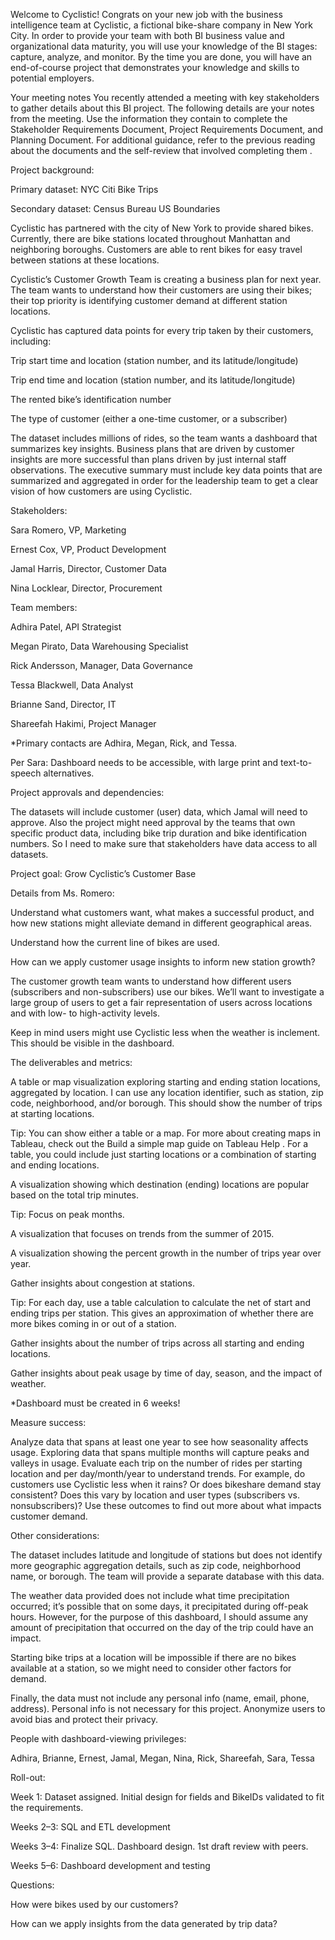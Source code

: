 Welcome to Cyclistic! 
Congrats on your new job with the business intelligence team at Cyclistic, a fictional bike-share company in New York City. In order to provide your team with both BI business value and organizational data maturity, you will use your knowledge of the BI stages: capture, analyze, and monitor. By the time you are done, you will have an end-of-course project that demonstrates your knowledge and skills to potential employers.

Your meeting notes
You recently attended a meeting with key stakeholders to gather details about this BI project. The following details are your notes from the meeting. Use the information they contain to complete the Stakeholder Requirements Document, Project Requirements Document, and Planning Document. For additional guidance, refer to the 
 previous reading about the documents 
 and the
  self-review that involved completing them
.

Project background:

Primary dataset: 
NYC Citi Bike Trips

Secondary dataset: 
Census Bureau US Boundaries

Cyclistic has partnered with the city of New York to provide shared bikes. Currently, there are bike stations located throughout Manhattan and neighboring boroughs. Customers are able to rent bikes for easy travel between stations at these locations.

Cyclistic’s Customer Growth Team is creating a business plan for next year. The team wants to understand how their customers are using their bikes; their top priority is identifying customer demand at different station locations.

Cyclistic has captured data points for every trip taken by their customers, including:

Trip start time and location (station number, and its latitude/longitude)

Trip end time and location (station number, and its latitude/longitude)

The rented bike’s identification number

The type of customer (either a one-time customer, or a subscriber)

The dataset includes millions of rides, so the team wants a dashboard that summarizes key insights. Business plans that are driven by customer insights are more successful than plans driven by just internal staff observations. The executive summary must include key data points that are summarized and aggregated in order for the leadership team to get a clear vision of how customers are using Cyclistic.

Stakeholders: 

Sara Romero, VP, Marketing

Ernest Cox, VP,  Product Development

Jamal Harris, Director, Customer Data

Nina Locklear, Director, Procurement

Team members: 

Adhira Patel, API Strategist

Megan Pirato, Data Warehousing Specialist

Rick Andersson, Manager, Data Governance 

Tessa Blackwell, Data Analyst

Brianne Sand, Director, IT

Shareefah Hakimi, Project Manager

*Primary contacts are Adhira, Megan, Rick, and Tessa. 

Per Sara: Dashboard needs to be accessible, with large print and text-to-speech alternatives.

Project approvals and dependencies:

The datasets will include customer (user) data, which Jamal will need to approve. Also the project might need approval by the teams that own specific product data, including bike trip duration and bike identification numbers. So I need to make sure that stakeholders have data access to all datasets.

Project goal: Grow Cyclistic’s Customer Base

Details from Ms. Romero:

Understand what customers want, what makes a successful product, and how new stations might alleviate demand in different geographical areas.

Understand how the current line of bikes are used.

How can we apply customer usage insights to inform new station growth?

The customer growth team wants to understand how different users (subscribers and non-subscribers) use our bikes. We’ll want to investigate a large group of users to get a fair representation of users across locations and with low- to high-activity levels.

Keep in mind users might use Cyclistic less when the weather is inclement. This should be visible in the dashboard.

   The deliverables and metrics:

A table or map visualization exploring starting and ending station locations, aggregated by location. I can use any location identifier, such as station, zip code, neighborhood, and/or borough. This should show the number of trips at starting locations.

Tip: You can show either a table or a map. For more about creating maps in Tableau, check out the
  Build a simple map guide on Tableau Help 
. For a table, you could include just starting locations or a combination of starting and ending locations. 

A visualization showing which destination (ending) locations are popular based on the total trip minutes.

Tip: Focus on peak months.

A visualization that focuses on trends from the summer of 2015.

A visualization showing the percent growth in the number of trips year over year.

Gather insights about congestion at stations.

Tip: For each day, use a table calculation to calculate the net of start and ending trips per station. This gives an approximation of whether there are more bikes coming in or out of a station.

Gather insights about the number of trips across all starting and ending locations.

Gather insights about peak usage by time of day, season, and the impact of weather.

*Dashboard must be created in 6 weeks!

Measure success:

Analyze data that spans at least one year to see how seasonality affects usage. Exploring data that spans multiple months will capture peaks and valleys in usage. Evaluate each trip on the number of rides per starting location and per day/month/year to understand trends. For example, do customers use Cyclistic less when it rains? Or does bikeshare demand stay consistent? Does this vary by location and user types (subscribers vs. nonsubscribers)? Use these outcomes to find out more about what impacts customer demand.

Other considerations:

The dataset includes latitude and longitude of stations but does not identify more geographic aggregation details, such as zip code, neighborhood name, or borough. The team will provide a separate database with this data. 

The weather data provided does not include what time precipitation occurred; it’s possible that on some days, it precipitated during off-peak hours. However, for the purpose of this dashboard, I should assume any amount of precipitation that occurred on the day of the trip could have an impact.

Starting bike trips at a location will be impossible if there are no bikes available at a station, so we might need to consider other factors for demand.

Finally, the data must not include any personal info (name, email, phone, address). Personal info is not necessary for this project. Anonymize users to avoid bias and protect their privacy. 

People with dashboard-viewing privileges: 

Adhira, Brianne, Ernest, Jamal, Megan, Nina, Rick, Shareefah, Sara, Tessa

Roll-out:

Week 1: Dataset assigned. Initial design for fields and BikeIDs validated to fit the requirements.

Weeks 2–3: SQL and ETL development

Weeks 3–4: Finalize SQL. Dashboard design. 1st draft review with peers.

Weeks 5–6: Dashboard development and testing

Questions:

How were bikes used by our customers?

How can we apply insights from the data generated by trip data?
